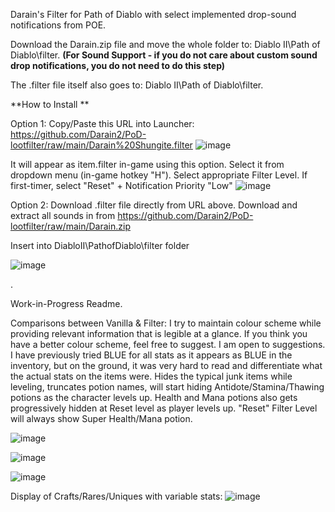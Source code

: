 Darain's Filter for Path of Diablo with select implemented drop-sound notifications from POE.

Download the Darain.zip file and move the whole folder to: Diablo II\Path of Diablo\filter. **(For Sound Support - if you do not care about custom sound drop notifications, you do not need to do this step)**

The .filter file itself also goes to: Diablo II\Path of Diablo\filter.

**How to Install
**

Option 1: Copy/Paste this URL into Launcher: https://github.com/Darain2/PoD-lootfilter/raw/main/Darain%20Shungite.filter
![image](https://github.com/Darain2/PoD-lootfilter/assets/42797564/53f18b7a-1bd8-45c8-9075-47e893b5f5d7)

It will appear as item.filter in-game using this option. Select it from dropdown menu (in-game hotkey "H"). Select appropriate Filter Level. If first-timer, select "Reset" + Notification Priority "Low"
![image](https://github.com/Darain2/PoD-lootfilter/assets/42797564/d4902225-bca6-4b54-ba1b-9ee6408e68b4)


Option 2: 
Download .filter file directly from URL above.
Download and extract all sounds in from <url>https://github.com/Darain2/PoD-lootfilter/raw/main/Darain.zip

Insert into DiabloII\PathofDiablo\filter folder

![image](https://github.com/Darain2/PoD-lootfilter/assets/42797564/0f7b1737-99ba-401e-8bfe-0ffb508a8072)



.



Work-in-Progress Readme.

Comparisons between Vanilla & Filter: I try to maintain colour scheme while providing relevant information that is legible at a glance. If you think you have a better colour scheme, feel free to suggest. I am open to suggestions. I have previously tried  BLUE for all stats as it appears as BLUE in the inventory, but on the ground, it was very hard to read and differentiate what the actual stats on the items were.
Hides the typical junk items while leveling, truncates potion names, will start hiding Antidote/Stamina/Thawing potions as the character levels up. Health and Mana potions also gets progressively hidden at Reset level as player levels up. "Reset" Filter Level will always show Super Health/Mana potion.

![image](https://github.com/Darain2/PoD-lootfilter/assets/42797564/b1dfe116-e6ec-422d-a8d2-c684b1d62726)

![image](https://github.com/Darain2/PoD-lootfilter/assets/42797564/11e2f7b0-e27c-478b-81d8-67d7663250da)

![image](https://github.com/Darain2/PoD-lootfilter/assets/42797564/13bb87b4-36fa-4224-aefc-d04d7a0f5c0b)

Display of Crafts/Rares/Uniques with variable stats:
![image](https://github.com/Darain2/PoD-lootfilter/assets/42797564/a73b4e25-f051-4a37-a51a-fc5a14fdb65c)
